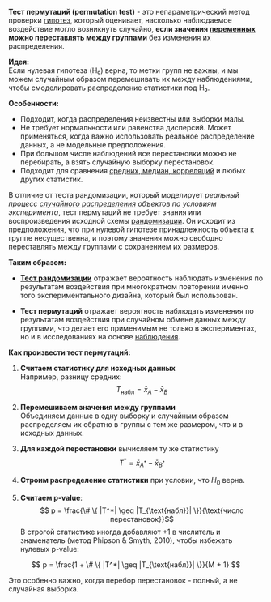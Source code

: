 **Тест пермутаций (permutation test)** - это непараметрический метод проверки [гипотез](Статистические%20методы/Статистическая%20гипотеза), который оценивает, насколько наблюдаемое воздействие могло возникнуть случайно, **если значения [переменных](в%20работе/Переменные%20в%20экспериментах) можно переставлять между группами** без изменения их распределения.

**Идея:**  
Если нулевая гипотеза (H₀) верна, то метки групп не важны, и мы можем случайным образом перемешивать их между наблюдениями, чтобы смоделировать распределение статистики под H₀.

**Особенности:**

- Подходит, когда распределения неизвестны или выборки малы.
- Не требует нормальности или равенства дисперсий. Может применяться, когда важно использовать реальное распределение данных, а не модельные предположения.
- При большом числе наблюдений все перестановки можно не перебирать, а взять случайную выборку перестановок.
- Подходит для сравнения [средних, медиан, корреляций](Статистические%20методы/Среднее,%20медиана,%20мода,%20размах) и любых других статистик.

В отличие от теста рандомизации, который моделирует _реальный процесс [случайного распределения](в%20работе/Рандомизация%20(случайное%20распределение)) объектов по условиям эксперимента_, тест пермутаций не требует знания или воспроизведения исходной схемы [рандомизации](в%20работе/Рандомизация%20(случайное%20распределение)). Он исходит из предположения, что при нулевой гипотезе принадлежность объекта к группе несущественна, и поэтому значения можно свободно переставлять между группами с сохранением их размеров.

**Таким образом:**

- **[Тест рандомизации](Статистические%20методы/Тест%20рандомизации)** отражает вероятность наблюдать изменения по результатам воздействия при многократном повторении именно того экспериментального дизайна, который был использован.

- **Тест пермутаций** отражает вероятность наблюдать изменения по результатам воздействия при случайном обмене данных между группами, что делает его применимым не только в экспериментах, но и в исследованиях на основе [наблюдения](в%20работе/Наблюдение).


**Как произвести тест пермутаций:**

1. **Считаем статистику для исходных данных**  
   Например, разницу средних:  
   $$ T_{\text{набл}} = \bar{x}_A - \bar{x}_B $$

2. **Перемешиваем значения между группами**  
Объединяем данные в одну выборку и случайным образом распределяем их обратно в группы с тем же размером, что и в исходных данных.

3. **Для каждой перестановки** вычисляем ту же статистику  
   $$ T^* = \bar{x}_{A^*} - \bar{x}_{B^*} $$

4. **Строим распределение статистики** при условии, что $H_0$ верна.

5. **Считаем p-value**:  
   $$ p = \frac{\# \{ |T^*| \geq |T_{\text{набл}}| \}}{\text{число перестановок}}$$
В строгой статистике иногда добавляют +1 в числитель и знаменатель (метод Phipson & Smyth, 2010), чтобы избежать нулевых p-value:

$$
p = \frac{1 + \# \{ |T^*| \geq |T_{\text{набл}}| \}}{M + 1}
$$

Это особенно важно, когда перебор перестановок - полный, а не случайная выборка.

